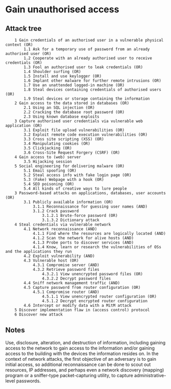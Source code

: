 # Gain unauthorised access

## Attack tree

```text
    1 Gain credentials of an authorised user in a vulnerable physical context (OR)
        1.1 Ask for a temporary use of password from an already authorised user (OR)
        1.2 Cooperate with an already authorised user to receive credentials (OR)
        1.3 Fool an authorised user to leak credentials (OR)
        1.4 Shoulder surfing (OR)
        1.5 Install and use keylogger (OR)
        1.6 Implant other malware for further remote intrusions (OR)
        1.7 Use an unattended logged-in machine (OR)
        1.8 Steal devices containing credentials of authorised users (OR)
        1.9 Steal devices or storage containing the information
    2 Gain access to the data stored in databases (OR)
        2.1 Using an SQL injection (OR)
        2.2 Cracking the database root password (OR)
        2.3 Using known database exploits
    3 Capture authorised user credentials via vulnerable web application (OR)
        3.1 Exploit file upload vulnerabilities (OR)
        3.2 Exploit remote code execution vulnerabilities (OR)
        3.3 Cross site scripting (XSS) (OR)
        3.4 Manipulating cookies (OR)
        3.5 Clickjacking (OR)
        3.6 Cross-Site Request Forgery (CSRF) (OR)
    4 Gain access to (web) server
        3.5 Hijacking session 
    5 Social engineering for delivering malware (OR)
        5.1 Email spoofing (OR)
        5.2 Steal access info with fake login page (OR)
        5.3 (Fake) Webpage with a hook (OR)
        5.4 SEO poisoning (OR)
        5.4 All kinds of creative ways to lure people 
    3 Password-based attacks on applications, databases, user accounts (OR)
        3.1 Publicly available information (OR)
            3.1.1 Reconnaissance for guessing user names (AND)
            3.1.2 Crack password
                3.1.2.1 Brute-force password (OR)
                3.1.3.2 Dictionary attack
    4 Steal credentials via vulnerable network
        4.1 Network reconnaissance (AND)
            4.1.1 Find where the resources are logically located (AND)
            4.1.2 Scan the network for alive hosts (AND)
            4.1.3 Probe ports to discover services (AND)
            4.1.4 Know, learn or research the vulnerabilities of OSs and the applications they run
        4.2 Exploit vulnerability (AND)
        4.3 Vulnerable host (OR)
            4.3.1 Compromise server (AND)
            4.3.2 Retrieve password files
                4.3.2.1 View unencrypted password files (OR)
                4.3.2.2 Decrypt password files
        4.4 Sniff network management traffic (AND)
        4.5 Capture password from router configuration (OR)
            4.5.1 Compromise router (AND)
                4.5.1.1 View unencrypted router configuration (OR)
                4.5.1.2 Decrypt encrypted router configuration
        4.6 Intercept or modify data with a MitM attack
    5 Discover implementation flaw in (access control) protocol
    6 Discover new attack 
```

## Notes

Use, disclosure, alteration, and destruction of information, including gaining access to the network to gain access to the information and/or gaining access to the building with the devices the information resides on. In the context of network attacks, the first objective of an adversary is to gain initial access, so additional reconnaissance can be done to scout out resources, IP addresses, and perhaps even a network discovery (mapping) program or a sniffer-type packet-capturing utility, to capture administrative-level passwords.
